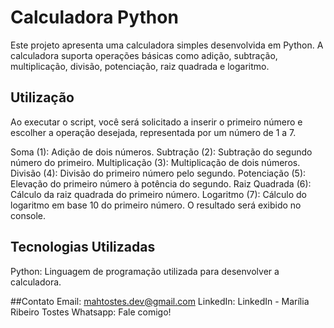 # Calculadora Python
Este projeto apresenta uma calculadora simples desenvolvida em Python. A calculadora suporta operações básicas como adição, subtração, multiplicação, divisão, potenciação, raiz quadrada e logaritmo.

## Utilização
Ao executar o script, você será solicitado a inserir o primeiro número e escolher a operação desejada, representada por um número de 1 a 7.

Soma (1): Adição de dois números.
Subtração (2): Subtração do segundo número do primeiro.
Multiplicação (3): Multiplicação de dois números.
Divisão (4): Divisão do primeiro número pelo segundo.
Potenciação (5): Elevação do primeiro número à potência do segundo.
Raiz Quadrada (6): Cálculo da raiz quadrada do primeiro número.
Logaritmo (7): Cálculo do logaritmo em base 10 do primeiro número.
O resultado será exibido no console.

## Tecnologias Utilizadas
Python: Linguagem de programação utilizada para desenvolver a calculadora.

##Contato
Email: mahtostes.dev@gmail.com
LinkedIn: LinkedIn - Marília Ribeiro Tostes
Whatsapp: Fale comigo!
